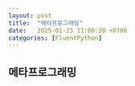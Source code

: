 ```yaml
---
layout: post
title:  "메타프로그래밍"
date:   2025-01-23 11:00:20 +0700
categories: [FluentPython]
---
```

<script type="text/x-mathjax-config">
MathJax.Hub.Config({tex2jax: {inlineMath: [['<span>$$','<span>$$'], ['\\(','\\)']]}});
</script>
<script type="text/javascript" src="https://cdn.mathjax.org/mathjax/latest/MathJax.js?config=TeX-MML-AM_CHTML">
</script>

## 메타프로그래밍
